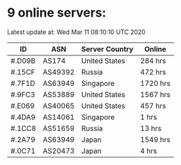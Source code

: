 # 9 online servers:

Latest update at: Wed Mar 11 08:10:10 UTC 2020

| ID | ASN | Server Country | Online |
| -- | --- | -------------- | ------ |
| #.D09B | AS174 | United States | 284 hrs |
| #.15CF | AS49392 | Russia | 472 hrs |
| #.7F1D | AS63949 | Singapore | 1720 hrs |
| #.9FC3 | AS53889 | United States | 1567 hrs |
| #.E069 | AS40065 | United States | 457 hrs |
| #.4DA9 | AS14061 | Singapore | 1 hrs |
| #.1CC8 | AS51659 | Russia | 13 hrs |
| #.2A79 | AS63949 | Japan | 1549 hrs |
| #.0C71 | AS20473 | Japan | 4 hrs |

